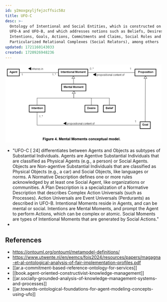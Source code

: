 ```yaml
---
id: y2moxgxyljfejzcffsic58z
title: UFO-C
desc: >-
  Ontology of Intentional and Social Entities, which is constructed on top of
  UFO-A and UFO-B, and which addresses notions such as Beliefs, Desires,
  Intentions, Goals, Actions, Commitments and Claims, Social Roles and Social
  Particularized Relational Complexes (Social Relators), among others
updated: 1721160143033
created: 1720926948236
---
```


![](/assets/images/2024-07-16-13-02-21.png)

- "UFO-C [ 24] differentiates between Agents and Objects as subtypes of Substantial Individuals. Agents are Agentive Substantial Individuals that are classified as Physical Agents (e.g., a person) or Social Agents. Objects are Non-agentive Substantial Individuals that are classified as Physical Objects (e.g., a car) and Social Objects, like languages or norms. A Normative Description defines one or more rules acknowledged by at least one Social Agent, like organizations or communities. A Plan Description is a specialization of a Normative Description that describes Complex Action Universals (such as Processes). Action Universals are Event Universals (Perdurants) as described in UFO-B. Intentional Moments reside in Agents, and can be mental or social. Intentions are Mental Moments, and prompt the Agent to perform Actions, which can be complex or atomic. Social Moments are types of Intentional Moments that are generated by Social Actions."
- 

## References

- https://ontouml.org/ontouml/metamodel-definitions/
- https://www.utwente.nl/en/eemcs/fois2024/resources/papers/magagna-et-al-ontological-analysis-of-fair-implementation-profiles.pdf
- [[ar.a-commitment-based-reference-ontology-for-services]]
- [[book.agent-oriented-constructivist-knowledge-management]]
- [[ar.socially-grounded-analysis-of-knowledge-management-systems-and-processes]]
- [[ar.towards-ontological-foundations-for-agent-modeling-concepts-using-ufo]]